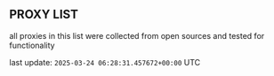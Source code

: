 ## PROXY LIST

all proxies in this list were collected from open sources and tested for functionality

last update: `2025-03-24 06:28:31.457672+00:00` UTC